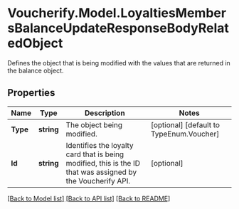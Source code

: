 # Voucherify.Model.LoyaltiesMembersBalanceUpdateResponseBodyRelatedObject
Defines the object that is being modified with the values that are returned in the balance object.

## Properties

Name | Type | Description | Notes
------------ | ------------- | ------------- | -------------
**Type** | **string** | The object being modified. | [optional] [default to TypeEnum.Voucher]
**Id** | **string** | Identifies the loyalty card that is being modified, this is the ID that was assigned by the Voucherify API. | [optional] 

[[Back to Model list]](../../README.md#documentation-for-models) [[Back to API list]](../../README.md#documentation-for-api-endpoints) [[Back to README]](../../README.md)

